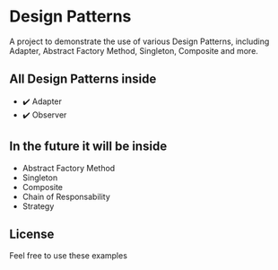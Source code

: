 # Design Patterns
A project to demonstrate the use of various Design Patterns, including Adapter, Abstract Factory Method, Singleton, Composite and more.

## All Design Patterns inside

 - ✔️ Adapter
 - ✔️ Observer
 
## In the future it will be inside

 - Abstract Factory Method
 - Singleton
 - Composite
 - Chain of Responsability
 - Strategy
 
License 
----

Feel free to use these examples
